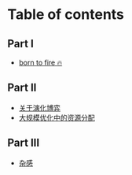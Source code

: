 # Table of contents

## Part I

* [born to fire 🔥](README.md)

## Part II 

* [关于演化博弈](partII/关于演化博弈.md)
* [大规模优化中的资源分配](partII/大规模优化中的资源分配.md)

## Part III 

* [杂感](partIII/杂感.md)

